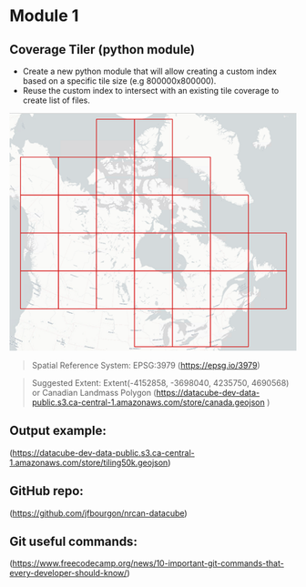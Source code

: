 # Module 1
## Coverage Tiler (python module)
* Create a new python module that will allow creating a custom index based on a specific tile size (e.g 800000x800000). 
* Reuse the custom index to intersect with an existing tile coverage to create list of files.

 ![resampling example 1](images/coverage_tile_example.png)

> Spatial Reference System: EPSG:3979 (https://epsg.io/3979)

> Suggested Extent: Extent(-4152858, -3698040, 4235750, 4690568) or  Canadian Landmass Polygon 
(https://datacube-dev-data-public.s3.ca-central-1.amazonaws.com/store/canada.geojson )

## Output example: 
(https://datacube-dev-data-public.s3.ca-central-1.amazonaws.com/store/tiling50k.geojson)
## GitHub repo: 
(https://github.com/jfbourgon/nrcan-datacube)
## Git useful commands: 
(https://www.freecodecamp.org/news/10-important-git-commands-that-every-developer-should-know/)
